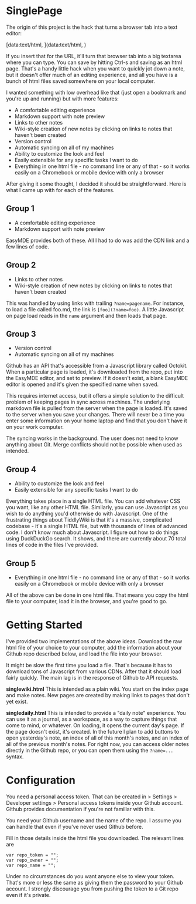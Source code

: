 # SinglePage

The origin of this project is the hack that turns a browser tab into a text editor:

[data:text/html, <html contenteditable>](data:text/html, <html contenteditable>)

If you insert that for the URL, it'll turn that browser tab into a big textarea where you can type. You can save by hitting Ctrl-s and saving as an html page. That's a handy little hack when you want to quickly jot down a note, but it doesn't offer much of an editing experience, and all you have is a bunch of html files saved somewhere on your local computer.

I wanted something with low overhead like that (just open a bookmark and you're up and running) but with more features:

- A comfortable editing experience
- Markdown support with note preview
- Links to other notes
- Wiki-style creation of new notes by clicking on links to notes that haven't been created
- Version control
- Automatic syncing on all of my machines
- Ability to customize the look and feel
- Easily extensible for any specific tasks I want to do
- Everything in one html file - no command line or any of that - so it works easily on a Chromebook or mobile device with only a browser

After giving it some thought, I decided it should be straightforward. Here is what I came up with for each of the features.

## Group 1

- A comfortable editing experience
- Markdown support with note preview

EasyMDE provides both of these. All I had to do was add the CDN link and a few lines of code.

## Group 2

- Links to other notes
- Wiki-style creation of new notes by clicking on links to notes that haven't been created

This was handled by using links with trailing `?name=pagename`. For instance, to load a file called foo.md, the link is `[foo](?name=foo)`. A little Javascript on page load reads in the `name` argument and then loads that page.

## Group 3

- Version control
- Automatic syncing on all of my machines

Github has an API that's accessible from a Javascript library called Octokit. When a particular page is loaded, it's downloaded from the repo, put into the EasyMDE editor, and set to preview. If it doesn't exist, a blank EasyMDE editor is opened and it's given the specified name when saved.

This requires internet access, but it offers a simple solution to the difficult problem of keeping pages in sync across machines. The underlying markdown file is pulled from the server when the page is loaded. It's saved to the server when you save your changes. There will never be a time you enter some information on your home laptop and find that you don't have it on your work computer.

The syncing works in the background. The user does not need to know anything about Git. Merge conflicts should not be possible when used as intended.

## Group 4

- Ability to customize the look and feel
- Easily extensible for any specific tasks I want to do

Everything takes place in a single HTML file. You can add whatever CSS you want, like any other HTML file. Similarly, you can use Javascript as you wish to do anything you'd otherwise do with Javascript. One of the frustrating things about TiddlyWiki is that it's a massive, complicated codebase - it's a single HTML file, but with thousands of lines of advanced code. I don't know much about Javascript. I figure out how to do things using DuckDuckGo search. It shows, and there are currently about 70 total lines of code in the files I've provided.

## Group 5

- Everything in one html file - no command line or any of that - so it works easily on a Chromebook or mobile device with only a browser

All of the above can be done in one html file. That means you copy the html file to your computer, load it in the browser, and you're good to go.

# Getting Started

I've provided two implementations of the above ideas. Download the raw html file of your choice to your computer, add the information about your Github repo described below, and load the file into your browser.

It might be slow the first time you load a file. That's because it has to download tons of Javascript from various CDNs. After that it should load fairly quickly. The main lag is in the response of Github to API requests.

**singlewiki.html** This is intended as a plain wiki. You start on the index page and make notes. New pages are created by making links to pages that don't yet exist.

**singledaily.html** This is intended to provide a "daily note" experience. You can use it as a journal, as a workspace, as a way to capture things that come to mind, or whatever. On loading, it opens the current day's page. If the page doesn't exist, it's created. In the future I plan to add buttons to open yesterday's note, an index of all of this month's notes, and an index of all of the previous month's notes. For right now, you can access older notes directly in the Github repo, or you can open them using the `?name=...` syntax.

# Configuration

You need a personal access token. That can be created in > Settings > Developer settings > Personal access tokens inside your Github account. Github provides documentation if you're not familiar with this.

You need your Github username and the name of the repo. I assume you can handle that even if you've never used Github before.

Fill in those details inside the html file you downloaded. The relevant lines are

```
var repo_token = "";
var repo_owner = "";
var repo_name = "";
```

Under no circumstances do you want anyone else to view your token. That's more or less the same as giving them the password to your Github account. I strongly discourage you from pushing the token to a Git repo even if it's private.




